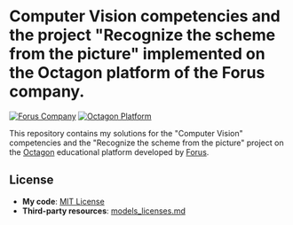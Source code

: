 # Computer Vision competencies and the project "Recognize the scheme from the picture" implemented on the Octagon platform of the Forus company.

[![Forus Company](https://img.shields.io/badge/Company-Forus-ffcf66)](https://hr.forus.ru/about)
[![Octagon Platform](https://img.shields.io/badge/Platform-Octagon-9e63fa)](https://octagon-students.ru/about)

This repository contains my solutions for the "Computer Vision" competencies and the "Recognize the scheme from the picture" project on the [Octagon](https://octagon-students.ru/about) educational platform developed by [Forus](https://hr.forus.ru/about). 

## License
- **My code**: [MIT License](LICENSE)
- **Third-party resources**: [models_licenses.md](models_licenses.md)
